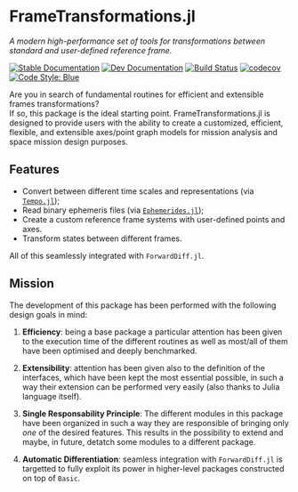 
# FrameTransformations.jl

_A modern high-performance set of tools for transformations between standard and user-defined reference frame._

[![Stable Documentation](https://img.shields.io/badge/docs-stable-blue.svg)](https://juliaspacemissiondesign.github.io/FrameTransformations.jl/stable/) 
[![Dev Documentation](https://img.shields.io/badge/docs-dev-blue.svg)](https://juliaspacemissiondesign.github.io/FrameTransformations.jl/dev/) 
[![Build Status](https://github.com/JuliaSpaceMissionDesign/FrameTransformations.jl/actions/workflows/ci.yml/badge.svg?branch=main)](https://github.com/JuliaSpaceMissionDesign/FrameTransformations.jl/actions/workflows/ci.yml)
[![codecov](https://codecov.io/gh/JuliaSpaceMissionDesign/FrameTransformations.jl/branch/main/graph/badge.svg?token=7fj9BjJhKF)](https://codecov.io/gh/JuliaSpaceMissionDesign/FrameTransformations.jl)
[![Code Style: Blue](https://img.shields.io/badge/code%20style-blue-4495d1.svg)](https://github.com/invenia/BlueStyle)

Are you in search of fundamental routines for efficient and extensible frames transformations?  
If so, this package is the ideal starting point. FrameTransformations.jl is designed to 
provide users with  the ability to create a customized, efficient, flexible, and 
extensible axes/point graph models for mission analysis and space mission design purposes. 

## Features 

- Convert between different time scales and representations (via [`Tempo.jl`](https://github.com/JuliaSpaceMissionDesign/Tempo.jl));
- Read binary ephemeris files (via [`Ephemerides.jl`](https://github.com/JuliaSpaceMissionDesign/Ephemerides.jl));
- Create a custom reference frame systems with user-defined points and axes.
- Transform states between different frames.  

All of this seamlessly integrated with `ForwardDiff.jl`.

## Mission

The development of this package has been performed with the following design goals in mind:

1. **Efficiency**: being a base package a particular attention has been 
    given to the execution time of the different routines as well as most/all of
    them have been optimised and deeply benchmarked.

2. **Extensibility**: attention has been given also to the definition of the 
    interfaces, which have been kept the most essential possible, in such a way 
    their extension can be performed very easily (also thanks to Julia language itself).

3. **Single Responsability Principle**: The different modules in this package 
    have been organized in such a way they are responsible of bringing only *one* 
    of the desired features. This results in the possibility to extend and maybe, 
    in future, detatch some modules to a different package.

4. **Automatic Differentiation**: seamless integration with `ForwardDiff.jl` is targetted 
    to fully exploit its power in higher-level packages constructed on top of `Basic`.
